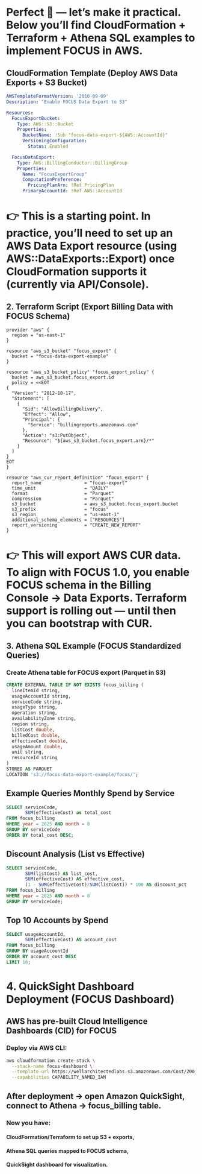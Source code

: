 # Perfect 🚀 — let’s make it practical. Below you’ll find CloudFormation + Terraform + Athena SQL examples to implement FOCUS in AWS.
## CloudFormation Template (Deploy AWS Data Exports + S3 Bucket)

```yaml 
AWSTemplateFormatVersion: '2010-09-09'
Description: "Enable FOCUS Data Export to S3"

Resources:
  FocusExportBucket:
    Type: AWS::S3::Bucket
    Properties:
      BucketName: !Sub "focus-data-export-${AWS::AccountId}"
      VersioningConfiguration:
        Status: Enabled

  FocusDataExport:
    Type: AWS::BillingConductor::BillingGroup
    Properties:
      Name: "FocusExportGroup"
      ComputationPreference:
        PricingPlanArn: !Ref PricingPlan
      PrimaryAccountId: !Ref AWS::AccountId

```

	  
# 👉 This is a starting point. In practice, you’ll need to set up an AWS Data Export resource (using AWS::DataExports::Export) once CloudFormation supports it (currently via API/Console).

## 2. Terraform Script (Export Billing Data with FOCUS Schema)

```hcl
provider "aws" {
  region = "us-east-1"
}

resource "aws_s3_bucket" "focus_export" {
  bucket = "focus-data-export-example"
}

resource "aws_s3_bucket_policy" "focus_export_policy" {
  bucket = aws_s3_bucket.focus_export.id
  policy = <<EOT
{
  "Version": "2012-10-17",
  "Statement": [
    {
      "Sid": "AllowBillingDelivery",
      "Effect": "Allow",
      "Principal": {
        "Service": "billingreports.amazonaws.com"
      },
      "Action": "s3:PutObject",
      "Resource": "${aws_s3_bucket.focus_export.arn}/*"
    }
  ]
}
EOT
}

resource "aws_cur_report_definition" "focus_export" {
  report_name                = "focus-export"
  time_unit                  = "DAILY"
  format                     = "Parquet"
  compression                = "Parquet"
  s3_bucket                  = aws_s3_bucket.focus_export.bucket
  s3_prefix                  = "focus"
  s3_region                  = "us-east-1"
  additional_schema_elements = ["RESOURCES"]
  report_versioning          = "CREATE_NEW_REPORT"
}

```



# 👉 This will export AWS CUR data. To align with FOCUS 1.0, you enable FOCUS schema in the Billing Console → Data Exports. Terraform support is rolling out — until then you can bootstrap with CUR.

## 3. Athena SQL Example (FOCUS Standardized Queries) 

### Create Athena table for FOCUS export (Parquet in S3)

```sql 
CREATE EXTERNAL TABLE IF NOT EXISTS focus_billing (
  lineItemId string,
  usageAccountId string,
  serviceCode string,
  usageType string,
  operation string,
  availabilityZone string,
  region string,
  listCost double,
  billedCost double,
  effectiveCost double,
  usageAmount double,
  unit string,
  resourceId string
)
STORED AS PARQUET
LOCATION 's3://focus-data-export-example/focus/';
```

## Example Queries Monthly Spend by Service
```sql
SELECT serviceCode,
       SUM(effectiveCost) as total_cost
FROM focus_billing
WHERE year = 2025 AND month = 8
GROUP BY serviceCode
ORDER BY total_cost DESC;
```


## Discount Analysis (List vs Effective)
```sql
SELECT serviceCode,
       SUM(listCost) AS list_cost,
       SUM(effectiveCost) AS effective_cost,
       (1 - SUM(effectiveCost)/SUM(listCost)) * 100 AS discount_pct
FROM focus_billing
WHERE year = 2025 AND month = 8
GROUP BY serviceCode;
```



## Top 10 Accounts by Spend
```sql
SELECT usageAccountId,
       SUM(effectiveCost) AS account_cost
FROM focus_billing
GROUP BY usageAccountId
ORDER BY account_cost DESC
LIMIT 10;
```


# 4. QuickSight Dashboard Deployment (FOCUS Dashboard)

## AWS has pre-built Cloud Intelligence Dashboards (CID) for FOCUS

### Deploy via AWS CLI:
```bash
aws cloudformation create-stack \
  --stack-name focus-dashboard \
  --template-url https://wellarchitectedlabs.s3.amazonaws.com/Cost/200_FinOps/Deployment/FOCUS/FOCUS-Dashboard.yaml \
  --capabilities CAPABILITY_NAMED_IAM
```


## After deployment → open Amazon QuickSight, connect to Athena → focus_billing table.

### Now you have:

#### CloudFormation/Terraform to set up S3 + exports,

#### Athena SQL queries mapped to FOCUS schema,

#### QuickSight dashboard for visualization.








